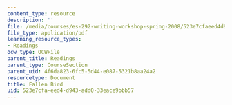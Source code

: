 ```yaml
---
content_type: resource
description: ''
file: /media/courses/es-292-writing-workshop-spring-2008/523e7cfaeed4d943add033eace9bbb57_MITES_292S08_fallen_bird.pdf
file_type: application/pdf
learning_resource_types:
- Readings
ocw_type: OCWFile
parent_title: Readings
parent_type: CourseSection
parent_uid: 4f6da823-6fc5-5d44-e087-5321b8aa24a2
resourcetype: Document
title: Fallen Bird
uid: 523e7cfa-eed4-d943-add0-33eace9bbb57
---
```

